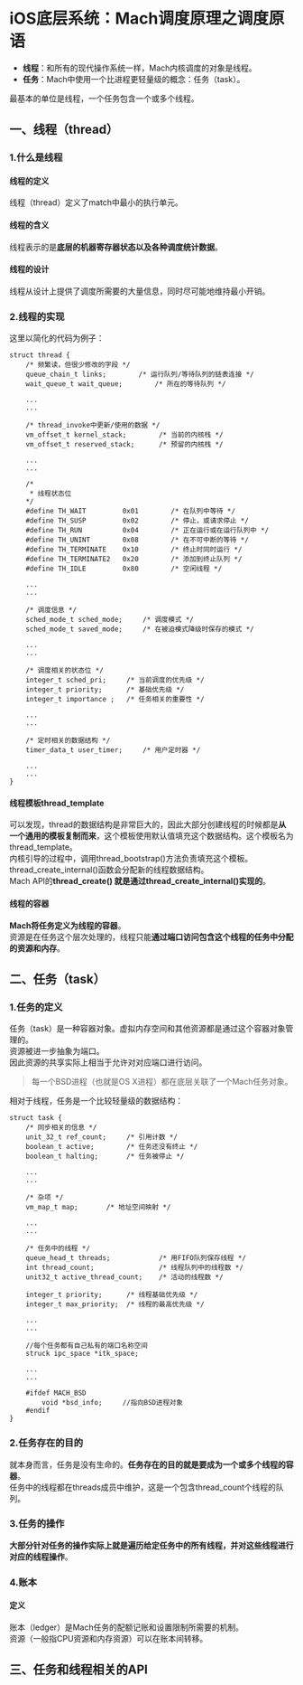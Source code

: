 # iOS底层系统：Mach调度原理之调度原语

- **线程**：和所有的现代操作系统一样，Mach内核调度的对象是线程。  
- **任务**：Mach中使用一个比进程更轻量级的概念：任务（task）。
  
最基本的单位是线程，一个任务包含一个或多个线程。

## 一、线程（thread）

### 1.什么是线程

#### 线程的定义
线程（thread）定义了match中最小的执行单元。  
#### 线程的含义
线程表示的是**底层的机器寄存器状态以及各种调度统计数据**。
#### 线程的设计
线程从设计上提供了调度所需要的大量信息，同时尽可能地维持最小开销。

### 2.线程的实现

这里以简化的代码为例子：
```
struct thread {
    /* 频繁读，但很少修改的字段 */
    queue_chain_t links;        /* 运行队列/等待队列的链表连接 */
    wait_queue_t wait_queue;        /* 所在的等待队列 */
    
    ...
    ...
    
    /* thread_invoke中更新/使用的数据 */
    vm_offset_t kernel_stack;        /* 当前的内核栈 */
    vm_offset_t reserved_stack;      /* 预留的内核栈 */
    
    ...
    ...
    
    /*
     * 线程状态位
    */
    #define TH_WAIT         0x01        /* 在队列中等待 */
    #define TH_SUSP         0x02        /* 停止，或请求停止 */
    #define TH_RUN          0x04        /* 正在运行或在运行队列中 */
    #define TH_UNINT        0x08        /* 在不可中断的等待 */
    #define TH_TERMINATE    0x10        /* 终止时同时运行 */
    #define TH_TERMINATE2   0x20        /* 添加到终止队列 */
    #define TH_IDLE         0x80        /* 空闲线程 */
    
    ...
    ...
    
    /* 调度信息 */
    sched_mode_t sched_mode;     /* 调度模式 */
    sched_mode_t saved_mode;     /* 在被迫模式降级时保存的模式 */
    
    ...
    ...
    
    /* 调度相关的状态位 */
    integer_t sched_pri;     /* 当前调度的优先级 */
    integer_t priority;      /* 基础优先级 */
    integer_t importance ;   /* 任务相关的重要性 */
    
    ...
    ...
    
    /* 定时相关的数据结构 */
    timer_data_t user_timer;     /* 用户定时器 */
    
    ...
    ...
}
```

#### 线程模板thread_template

可以发现，thread的数据结构是非常巨大的，因此大部分创建线程的时候都是**从一个通用的模板复制而来**，这个模板使用默认值填充这个数据结构。这个模板名为thread_template。  
内核引导的过程中，调用thread_bootstrap()方法负责填充这个模板。  
thread_create_internal()函数会分配新的线程数据结构。  
Mach API的**thread_create() 就是通过thread_create_internal()实现的**。

#### 线程的容器

**Mach将任务定义为线程的容器**。  
资源是在任务这个层次处理的，线程只能**通过端口访问包含这个线程的任务中分配的资源和内存**。

## 二、任务（task）

### 1.任务的定义
任务（task）是一种容器对象。虚拟内存空间和其他资源都是通过这个容器对象管理的。  
资源被进一步抽象为端口。  
因此资源的共享实际上相当于允许对对应端口进行访问。
> 每一个BSD进程（也就是OS X进程）都在底层关联了一个Mach任务对象。

相对于线程，任务是一个比较轻量级的数据结构：
```
struct task {
    /* 同步相关的信息 */
    unit_32_t ref_count;     /* 引用计数 */
    boolean_t active;        /* 任务还没有终止 */
    boolean_t halting;       /* 任务被停止 */
    
    ...
    ...
    
    /* 杂项 */
    vm_map_t map;       /* 地址空间映射 */
    
    ...
    ...
    
    /* 任务中的线程 */
    queue_head_t threads;            /* 用FIFO队列保存线程 */
    int thread_count;                /* 线程队列中的线程数 */
    unit32_t active_thread_count;    /* 活动的线程数 */
    
    integer_t priority;      /* 线程基础优先级 */
    integer_t max_priority;  /* 线程的最高优先级 */
    
    ...
    ...
    
    //每个任务都有自己私有的端口名称空间
    struck ipc_space *itk_space;
    
    ...
    ...
    
    #ifdef MACH_BSD
        void *bsd_info;     //指向BSD进程对象
    #endif
}
```
### 2.任务存在的目的

就本身而言，任务是没有生命的。**任务存在的目的就是要成为一个或多个线程的容器**。  
任务中的线程都在threads成员中维护，这是一个包含thread_count个线程的队列。

### 3.任务的操作

**大部分针对任务的操作实际上就是遍历给定任务中的所有线程，并对这些线程进行对应的线程操作**。

### 4.账本

#### 定义

账本（ledger）是Mach任务的配额记账和设置限制所需要的机制。  
资源（一般指CPU资源和内存资源）可以在账本间转移。

## 三、任务和线程相关的API

